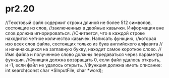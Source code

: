 # pr2.20

//Текстовый файл содержит строки длиной не более 512 символов, состоящие из слов, 
//заключенных в двойные кавычки. Информация вне слов должна игнорироваться. 
//Считается, что в каждой строке находится четное количество кавычек. Написать функцию,
//которая изо всех слов файла, состоящих только из букв английского алфавита 
//и начинающихся на заглавную букву, находит самое короткое слово. 
//Имя файла и полученное слово должны передаваться через параметры функции. 
//Функция должна возвращать 0, если файл удалось открыть, и -1, если файл не удалось открыть. 
//Функция должна иметь описание: int search(const char *SInputFile, char *word);
